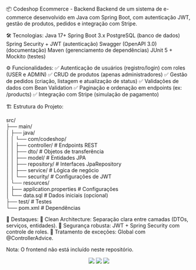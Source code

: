 📦 Codeshop Ecommerce - Backend
Backend de um sistema de e-commerce desenvolvido em Java com Spring Boot, com autenticação JWT, gestão de produtos, pedidos e integração com Stripe.

🛠 Tecnologias:
Java 17+
Spring Boot 3.x
PostgreSQL (banco de dados)
Spring Security + JWT (autenticação)
Swagger (OpenAPI 3.0) (documentação)
Maven (gerenciamento de dependências)
JUnit 5 + Mockito (testes)

⚙️ Funcionalidades:
✅ Autenticação de usuários (registro/login) com roles (USER e ADMIN)
✅ CRUD de produtos (apenas administradores)
✅ Gestão de pedidos (criação, listagem e atualização de status)
✅ Validações de dados com Bean Validation
✅ Paginação e ordenação em endpoints (ex: /products)
✅ Integração com Stripe (simulação de pagamento)

🏗️ Estrutura do Projeto:

src/  
├── main/  
│   ├── java/  
│   │   └── com/codeshop/  
│   │       ├── controller/    # Endpoints REST  
│   │       ├── dto/           # Objetos de transferência  
│   │       ├── model/         # Entidades JPA  
│   │       ├── repository/    # Interfaces JpaRepository  
│   │       ├── service/       # Lógica de negócio  
│   │       └── security/      # Configurações de JWT  
│   └── resources/  
│       ├── application.properties # Configurações  
│       └── data.sql           # Dados iniciais (opcional)  
├── test/                      # Testes  
└── pom.xml                    # Dependências  

📌 Destaques:
🔹 Clean Architecture: Separação clara entre camadas (DTOs, serviços, entidades).
🔹 Segurança robusta: JWT + Spring Security com controle de roles.
🔹 Tratamento de exceções: Global com @ControllerAdvice.

Nota: O frontend não está incluído neste repositório.

<p align="center"> <img src="https://img.shields.io/badge/Java-ED8B00?style=for-the-badge&logo=openjdk&logoColor=white" /> <img src="https://img.shields.io/badge/Spring_Boot-6DB33F?style=for-the-badge&logo=spring&logoColor=white" /> <img src="https://img.shields.io/badge/PostgreSQL-316192?style=for-the-badge&logo=postgresql&logoColor=white" /> </p>
